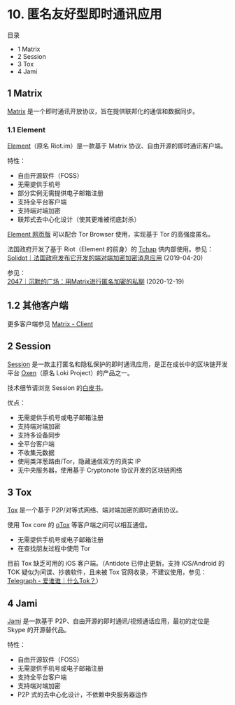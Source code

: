 # 10. 匿名友好型即时通讯应用

目录  
- 1 Matrix 
- 2 Session
- 3 Tox
- 4 Jami


## 1 Matrix

[Matrix](https://matrix.org/docs/guides/introduction) 是一个即时通讯开放协议，旨在提供联邦化的通信和数据同步。

### 1.1 Element 

[Element](https://element.io)（原名 Riot.im）是一款基于 Matrix 协议、自由开源的即时通讯客户端。

特性：

- 自由开源软件（FOSS）
- 无需提供手机号
- 部分实例无需提供电子邮箱注册
- 支持全平台客户端
- 支持端对端加密
- 联邦式去中心化设计（使其更难被彻底封杀）

[Element 网页版](https://app.element.io) 可以配合 Tor Browser 使用，实现基于 Tor 的高强度匿名。

法国政府开发了基于 Riot（Element 的前身）的 [Tchap](https://www.tchap.fr/) 供内部使用。参见：[Solidot｜法国政府发布它开发的端对端加密加密消息应用](https://www.solidot.org/story?sid=60328) (2019-04-20)

参见：  
[2047｜沉默的广场：用Matrix进行匿名加密的私聊](https://2047.name/t/10095) (2020-12-19)

## 1.2 其他客户端

更多客户端参见 [Matrix - Client](https://matrix.org/clients/)  



## 2 Session

[Session](https://getsession.org/) 是一款主打匿名和隐私保护的即时通讯应用，是正在成长中的区块链开发平台 [Oxen](https://oxen.io)（原名 Loki Project）的产品之一。

技术细节请浏览 Session 的[白皮书](https://arxiv.org/pdf/2002.04609.pdf)。

优点： 

- 无需提供手机号或电子邮箱注册
- 支持端对端加密
- 支持多设备同步
- 全平台客户端
- 不收集元数据
- 使用类洋葱路由/Tor，隐藏通信双方的真实 IP
- 无中央服务器，使用基于 Cryptonote 协议开发的区块链网络

## 3 Tox

[Tox](https://tox.chat/) 是一个基于 P2P/对等式网络、端对端加密的即时通讯协议。

使用 Tox core 的 [qTox](https://github.com/qTox/qTox) 等客户端之间可以相互通信。

- 无需提供手机号或电子邮箱注册
- 在查找朋友过程中使用 Tor

目前 Tox 缺乏可用的 iOS 客户端。（Antidote 已停止更新。支持 iOS/Android 的 TOK 疑似为间谍、抄袭软件，且未被 Tox 官网收录，不建议使用，参见：[Telegraph - 爱谁谁｜什么Tok？](https://telegra.ph/%E4%BB%80%E4%B9%88Tok-11-11)）


## 4 Jami

[Jami](https://jami.net/) 是一款基于 P2P、自由开源的即时通讯/视频通话应用，最初的定位是 Skype 的开源替代品。

特性：  

- 自由开源软件（FOSS）
- 无需提供手机号或电子邮箱注册
- 支持全平台客户端
- 支持端对端加密
- P2P 式的去中心化设计，不依赖中央服务器运作
